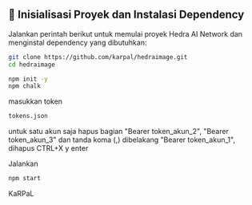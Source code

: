 ## 🔧 Inisialisasi Proyek dan Instalasi Dependency

Jalankan perintah berikut untuk memulai proyek Hedra AI Network dan menginstal dependency yang dibutuhkan:
```bash
git clone https://github.com/karpal/hedraimage.git
cd hedraimage
```
```bash
npm init -y
npm chalk
```
masukkan token
```bash
tokens.json
```
untuk satu akun saja hapus bagian 
"Bearer token_akun_2",
"Bearer token_akun_3"
dan tanda koma (,) dibelakang "Bearer token_akun_1", dihapus
CTRL+X y enter

Jalankan

```bash
npm start
```

KaRPaL
